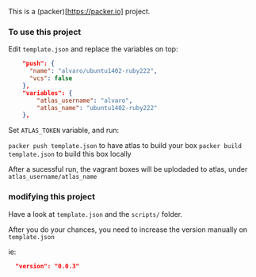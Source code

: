 This is a (packer)[https://packer.io] project.

### To use this project

Edit `template.json` and replace the variables on top:

```json
    "push": {
      "name": "alvaro/ubuntu1402-ruby222",
      "vcs": false
    },
    "variables": {
        "atlas_username": "alvaro",
        "atlas_name": "ubuntu1402-ruby222"
    },
  ```
  Set `ATLAS_TOKEN` variable, and run:
  
  `packer push template.json` to have atlas to build your box
  `packer build template.json` to build this box locally
  
  After a sucessful run, the vagrant boxes will be uplodaded to atlas, under `atlas_username/atlas_name`
  
 ### modifying this project
 
 Have a look at `template.json` and the `scripts/` folder.
 
 After you do your chances, you need to increase the version manually on `template.json`
 
 ie: 
 
 ```json
   "version": "0.0.3"
 ```
 
